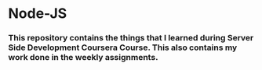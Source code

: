# Node-JS
### This repository contains the things that I learned during Server Side Development Coursera Course. This also contains my work done in the weekly assignments.
